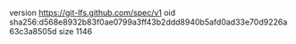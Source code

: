 version https://git-lfs.github.com/spec/v1
oid sha256:d568e8932b83f0ae0799a3ff43b2ddd8940b5afd0ad33e70d9226a63c3a8505d
size 1146

